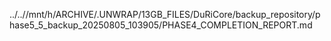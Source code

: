 ../..//mnt/h/ARCHIVE/.UNWRAP/13GB_FILES/DuRiCore/backup_repository/phase5_5_backup_20250805_103905/PHASE4_COMPLETION_REPORT.md